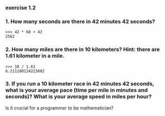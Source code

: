 ### exercise 1.2

### 1. How many seconds are there in 42 minutes 42 seconds?
```
>>> 42 * 60 + 42
2562
```
### 2. How many miles are there in 10 kilometers? Hint: there are 1.61 kilometer in a mile.
```
>>> 10 / 1.61
6.211180124223602
```
### 3. If you run a 10 kilometer race in 42 minutes 42 seconds, what is your average pace (time per mile in minutes and seconds)? What is your average speed in miles per hour?
Is it crucial for a programmer to be mathematician?
